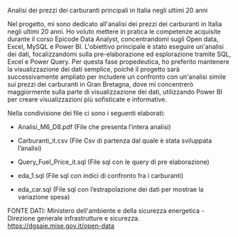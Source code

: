 Analisi dei prezzi dei carburanti principali in Italia negli ultimi 20 anni

Nel progetto, mi sono dedicato all'analisi dei prezzi dei carburanti in Italia negli ultimi 20 anni. Ho voluto mettere in pratica le competenze acquisite durante il corso Epicode Data Analyst, concentrandomi sugli Open data, Excel, MySQL e Power BI. L'obiettivo principale è stato eseguire un'analisi dei dati, focalizzandomi sulla pre-elaborazione ed esplorazione tramite SQL, Excel e Power Query. Per questa fase propedeutica, ho preferito mantenere la visualizzazione dei dati semplice, poiché il progetto sarà successivamente ampliato per includere un confronto con un'analisi simile sui prezzi dei carburanti in Gran Bretagna, dove mi concentrerò maggiormente sulla parte di visualizzazione dei dati, utilizzando Power BI per creare visualizzazioni più sofisticate e informative.

Nella condivisione dei file ci sono i seguenti elaborati:

-	Analisi_M6_D8.pdf   (File che presenta l’intera analisi)

-	Carburanti_it.csv  		(File Csv di partenza dal quale è stata sviluppata l’analisi)
-	Query_Fuel_Price_it.sql  	(File sql con le query di pre elaborazione)
-	eda_1.sql 			(File sql con indici di confronto fra i carburanti)
-	eda_car.sql 			(File sql  con l’estrapolazione dei dati per mostrae la variazione spesa)



FONTE DATI: 
Ministero dell'ambiente e della sicurezza energetica - Direzione generale infrastrutture e sicurezza. 
https://dgsaie.mise.gov.it/open-data

